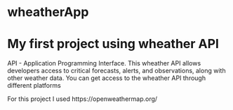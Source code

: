 # wheatherApp
<h1> My first project using wheather API</h1>
API - Application Programming Interface.
This wheather API allows developers access to critical forecasts, alerts, and observations, along with other weather data.
You can get access to the wheather API through different platforms 
<p>For this project I used https://openweathermap.org/</p>
